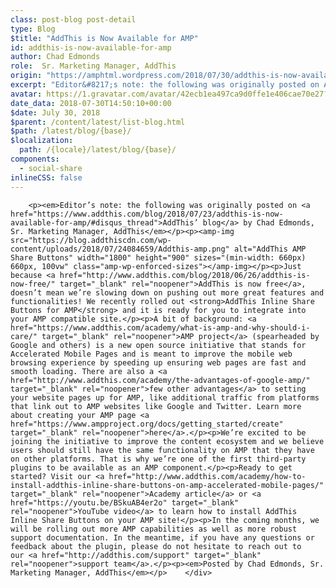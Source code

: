 ```yaml
---
class: post-blog post-detail
type: Blog
$title: "AddThis is Now Available for AMP"
id: addthis-is-now-available-for-amp
author: Chad Edmonds
role:  Sr. Marketing Manager, AddThis
origin: "https://amphtml.wordpress.com/2018/07/30/addthis-is-now-available-for-amp/amp/"
excerpt: "Editor&#8217;s note: the following was originally posted on AddThis&#8217; blog by Chad Edmonds, Sr. Marketing Manager, AddThis Just because AddThis is now free, doesn’t mean we’re slowing down on pushing out more great features and functionalities! We recently rolled out AddThis Inline Share Buttons for AMP and it is ready for you to integrate into your AMP compatible [&#8230;]"
avatar: https://1.gravatar.com/avatar/42ecb1ea497ca9d0ffe1e406cae70e27?s=96&d=identicon&r=G
date_data: 2018-07-30T14:50:10+00:00
$date: July 30, 2018
$parent: /content/latest/list-blog.html
$path: /latest/blog/{base}/
$localization:
  path: /{locale}/latest/blog/{base}/
components:
  - social-share
inlineCSS: false
---
```


<div class="amp-wp-article-content">

		<p><em>Editor’s note: the following was originally posted on <a href="https://www.addthis.com/blog/2018/07/23/addthis-is-now-available-for-amp/#disqus_thread">AddThis’ blog</a> by Chad Edmonds, Sr. Marketing Manager, AddThis</em></p><p><amp-img src="https://blog.addthiscdn.com/wp-content/uploads/2018/07/24084659/Addthis-amp.png" alt="AddThis AMP Share Buttons" width="1800" height="900" sizes="(min-width: 660px) 660px, 100vw" class="amp-wp-enforced-sizes"></amp-img></p><p>Just because <a href="http://www.addthis.com/blog/2018/06/26/addthis-is-now-free/" target="_blank" rel="noopener">AddThis is now free</a>, doesn’t mean we’re slowing down on pushing out more great features and functionalities! We recently rolled out <strong>AddThis Inline Share Buttons for AMP</strong> and it is ready for you to integrate into your AMP compatible site.</p><p>A bit of background: <a href="https://www.addthis.com/academy/what-is-amp-and-why-should-i-care/" target="_blank" rel="noopener">AMP project</a> (spearheaded by Google and others) is a new open source initiative that stands for Accelerated Mobile Pages and is meant to improve the mobile web browsing experience by speeding up ensuring web pages are fast and smooth loading. There are also a <a href="http://www.addthis.com/academy/the-advantages-of-google-amp/" target="_blank" rel="noopener">few other advantages</a> to setting your website pages up for AMP, like additional traffic from platforms that link out to AMP websites like Google and Twitter. Learn more about creating your AMP page <a href="https://www.ampproject.org/docs/getting_started/create" target="_blank" rel="noopener">here</a>.</p><p>We’re excited to be joining the initiative to improve the content ecosystem and we believe users should still have the same functionality on AMP that they have on other platforms. That is why we’re one of the first third-party plugins to be available as an AMP component.</p><p>Ready to get started? Visit our <a href="http://www.addthis.com/academy/how-to-install-addthis-inline-share-buttons-on-amp-accelerated-mobile-pages/" target="_blank" rel="noopener">Academy article</a> or <a href="https://youtu.be/BSkuAB4er2o" target="_blank" rel="noopener">YouTube video</a> to learn how to install AddThis Inline Share Buttons on your AMP site!</p><p>In the coming months, we will be rolling out more AMP capabilities as well as more robust support documentation. In the meantime, if you have any questions or feedback about the plugin, please do not hesitate to reach out to our <a href="http://addthis.com/support" target="_blank" rel="noopener">support team</a>.</p><p><em>Posted by Chad Edmonds, Sr. Marketing Manager, AddThis</em></p>	</div>

	

</div>

